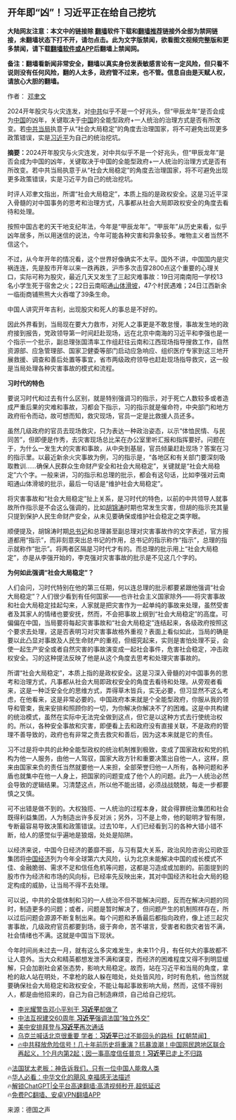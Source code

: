  <!-- 面包屑导航 --> <h2>开年即“凶”！习近平正在给自己挖坑</h2> <p class="notice"><b>大陆网友注意：本文中的链接除 <a href="https://github.com/bannedbook/fanqiang" >翻墙</a>软件下载和<a href="https://github.com/killgcd/justmysocks/blob/master/README.md">翻墙推荐</a>链接外全部为禁网链接，未翻墙状态下打不开，请勿点击。此为文字版禁闻，欲看图文视频完整版和更多禁闻，请下载<a href="https://github.com/bannedbook/fanqiang">翻墙软件或APP</a>后翻墙上禁闻网。</p><p>备注：翻墙看新闻非常安全，翻墙以真实身份发表敏感言论有一定风险，但只看不说则没有任何风险，翻的人太多，政府管不过来，也不管。信息自由是天赋人权，请放心大胆的翻墙。</b></p>  <div class="entry"> <p>作者： <a href="https://www.bannedbook.org/bnews/tag/%e9%82%93%e8%81%bf%e6%96%87/" class="st_tag internal_tag" rel="tag" title="标签 邓聿文 下的日志">邓聿文</a></p> <p id="summary">2024开年股灾与火灾连发，对<a href="https://www.bannedbook.org/bnews/tag/%e4%b8%ad%e5%85%b1/" class="st_tag internal_tag" rel="tag" title="标签 中共 下的日志">中共</a>似乎不是一个好兆头，但“甲辰龙年”是否会成为<span class='wp_keywordlink_affiliate'><a href="https://www.bannedbook.org/" title="中国" target="_blank">中国</a></span>的凶年，关键取决于<a href="https://www.bannedbook.org/bnews/tag/%E4%B8%AD%E5%9B%BD/" class="st_tag internal_tag" rel="tag" title="标签 中国 下的日志">中国</a>的全能型政府+一人统治的治理方式是否有所改变。若<a href="https://www.bannedbook.org/bnews/tag/%E4%B8%AD%E5%85%B1%E5%BD%93%E5%B1%80/" class="st_tag internal_tag" rel="tag" title="标签 中共当局 下的日志">中共当局</a>执意于从“社会大局稳定”的角度去治理国家，将不可避免出现更多政策错误，实是<a href="https://www.bannedbook.org/bnews/tag/%e4%b9%a0%e8%bf%91%e5%b9%b3/" class="st_tag internal_tag" rel="tag" title="标签 习近平 下的日志">习近平</a>为自己的统治挖坑。</p> <p id="conimg"><strong>摘要：</strong>2024开年股灾与火灾连发，对中共似乎不是一个好兆头，但“甲辰龙年”是否会成为中国的凶年，关键取决于中国的全能型政府+一人统治的治理方式是否有所改变。若中共当局执意于从“社会大局稳定”的角度去治理国家，将不可避免出现更多政策错误，实是习近平为自己的统治挖坑。</p> <p>时评人邓聿文指出，所谓“社会大局稳定”，本质上指的是政权安全。这是习近平深入骨髓的对中国事务的思考和治理方式，凡事都从社会大局即政权安全的角度去看待和处理。</p> <p>按照中国古老的天干地支纪年法，今年是“甲辰龙年”。“甲辰年”从历史来看，似乎凶年居多，所以用迷信的说法，今年可能各种灾害和异象较多。唯物主义者当然不信这个。</p> <p>不过，从今年开年的情况看，这个世界好像确实不太平。国外不讲，中国国内是灾祸连连，先是股市开年以来一跌再跌，沪市多次击穿2800点这个重要的心理关口，实际可称为股灾，最近几天又发生了三起灾难事故：19日河南南阳一学校13名小学生死于宿舍之火；22日云南昭通<a href="https://www.bannedbook.org/bnews/tag/%e5%b1%b1%e4%bd%93%e6%bb%91%e5%9d%a1/" class="st_tag internal_tag" rel="tag" title="标签 山体滑坡 下的日志">山体滑坡</a>，47个村民遇难；24日江西新余一临街商铺熊熊大火吞噬了39条生命。</p> <p>中国人讲究开年吉利，出现股灾和死人的事总是不好的。</p> <p>因此外界看到，当局现在要大力救市，对死人之事更是不敢怠慢，事故发生地的政府接到报告，党政领导第一时间赶赴现场，远在北京中南海的习近平和李强也是一个指示一个批示，副总理张国清率工作组赶往云南和江西现场指导搜救工作，自然资源部、应急管理部、国家卫健委等部门启动应急响应、组织医疗专家到这三地开展救援、调查和善后处置等事宜，省市两级政府领导也赶赴现场指导救灾，这一般是当局处理各种灾害事故的模式和流程。</p> <p><strong>习时代的特色</strong></p> <p>要说习时代和过去有什么区别，就是特别强调习的指示，对于死亡人数较多或者造成严重后果的灾难和事故，习都会下指示，习的指示就是催命符，中央部门和地方政府衔令而动，故可想而知，救灾现场，官员一定是比救援人员还多。</p>  <p>虽然几级政府的官员去现场救灾，只为表达一种政治姿态，以示“体恤民情、与民同苦”，但即便是作秀，去灾害现场总比呆在办公室里听汇报和指挥要好。问题在于，为什么一发生大的灾害和事故，从中央到基层，官员倾巢赶赴现场？答案在习的指示里。以最近新余火灾事故为例，习的指示是，“各地区和有关部门要深刻吸取教训……确保人民群众生命财产安全和社会大局稳定”，关键就是“社会大局稳定”六个字。一般来讲，习的指示和总理的批示，都会有这句话，比如李强对云南昭通山体滑坡的批示，最后一句话是“维护社会大局稳定”。</p> <p>将灾害事故和“社会大局稳定”扯上关系，是习时代的特色，以前的中共领导人就事故所作指示是不会这么强调的，比如<a href="https://www.bannedbook.org/bnews/tag/%e8%83%a1%e9%94%a6%e6%b6%9b/" class="st_tag internal_tag" rel="tag" title="标签 胡锦涛 下的日志">胡锦涛</a>时期也常发生灾害，但胡的指示充其量只提到保护人民生命财产安全，从未见要确保或维护社会稳定之类字眼。</p> <p>顺便提及，胡锦涛时期<a href="https://www.bannedbook.org/bnews/tag/%E6%80%BB%E4%B9%A6%E8%AE%B0/" class="st_tag internal_tag" rel="tag" title="标签 总书记 下的日志">总书记</a>和总理甚至副总理对灾害事故作的文字表述，官方报道都用“指示”，而非刻意突出总书记的作用，总书记的指示称作“指示”，总理的指示就称作“批示”。将两者区隔是习时代才有的。而总理的批示用上“社会大局稳定”，亦是从李强开始的，李克强对灾害事故的批示是不见这几个字的。</p> <p><strong>为何如此强调“社会大局稳定”？</strong></p> <p>人们会问，习时代特别在他的第三任期，何以连总理的批示都要紧跟他强调“社会大局稳定”？人们很少看到有任何国家——也许社会主义国家除外——将灾害事故和社会大局稳定挂起勾来，人家就是把灾害作为一起单纯的事故来处理，虽然受害者及其家人的情绪也要安抚，然而，不会把事故上纲到“社会大局稳定”的高度。可偏偏在中国，当局要将每起灾害事故和“社会大局稳定”连结起来，各级政府按照这个要求去处理，这是否表明习对灾害事故格外重视？表面上看似如此，当局的确是要以此凸显对事故及人民生命财产的重视，但细究起来，实则是害怕处理不妥，会使一起生产安全或者自然灾害的事故演变成一起社会事件，危害社会稳定，冲击政权安全。习的这种提法反映了他是从这个角度去思考和处理灾害事故的。</p>  <p>所谓“社会大局稳定”，本质上指的是政权安全。这是习深入骨髓的对中国事务的思考和治理方式，凡事都从社会大局即政权安全的角度去看待和处理。从旁观者看来，这是一种泛安全化的思维方式，弄得草木皆兵，实无必要，但习显然不这么考虑，在他看来，这是非常必要的。中国政府本来就是个全能型政府，你服从我的领导和管束，我来安排和照顾你的一切，为你解决你解决不了的困难。这是中共构建的统治模式，虽然在实际中无法完全做到这点，但它是以这种方式去行使统治权的。所以，各种安全事故和灾害，即便看上去和政府没有直接关联，不是政府的管理不善导致的，政府也有非常之责去救灾和善后，因为这本来就是它的责任。</p> <p>习不过是将中共的此种全能型政权的统治机制推到极致，变成了国家政权和党的机构为他一人服务，由他一人驾驭，国家大政方针和重要决策出自他一人，这样，原来由国家来负的责任当然就要他一人来担，全部荣誉归他一人所有，各种问题和矛盾也就集中在他一人身上，把国家的问题变成了他个人的问题。此乃一人统治必然会导致的逻辑结果。习清楚这点，所以他不能出错，必须战战兢兢，每走一步都要慎之又慎。</p> <p>可不出错是做不到的。大权独揽、一人统治的过程本身，就会得罪统治集团和社会既得利益集团，人为制造出许多反对派；另外，习不是上帝，他的聪明才智有限，专断最容易导致决策和政策错误。过去10年，人们已经看到习的各种大错小错不断，给人的感觉似乎遍地是狼烟，处处是陷阱。</p> <p>以经济来说，中国今日经济的萎靡不振，与习有莫大关系，政治风险咨询公司欧亚集团将<a href="https://www.bannedbook.org/bnews/tag/%e4%b8%ad%e5%9b%bd%e7%bb%8f%e6%b5%8e/" class="st_tag internal_tag" rel="tag" title="标签 中国经济 下的日志">中国经济</a>列为今年全球第六大风险，认为北京未能解决中国的成长模式不佳、金融脆弱、需求不足和信任危机等问题，这都是习造成或加剧的。前面提到的股市作为经济和市场的风向标，已经率先反映出来，其对中国经济和社会大局的稳定构成的威胁，让当局不得不去处理。</p> <p>可以说，中共的全能体制和习的一人统治不但不能解决问题，反而在解决问题的同时，制造更多的问题；或者，问题是暂时解决了，但问题产生的机制照样存在，所以过后问题会源源不断复制出来。每个问题和矛盾最后都指向政府，像上述三起灾害事故，几级政府官员都要到场，疲于奔命，苦不堪言，受害者和救灾者皆不满，社会情绪也不满。这就是中国当下现状。</p>  <p>今年时间尚未过去一月，就有这么多灾难发生，未来11个月，有任何大的事故都不让人意外。当大众和精英都想发泄不满和谋变，而经济的困难程度又得不到明显缓解，只会加剧社会紧张态势，影响大局稳定。故而，站在习近平和当局的角度，拿枪的敌人站在明处，不拿枪的敌人躲在暗处，处处皆风险，时时有危机，他当然就要确保社会大局稳定和政权安全，不能让每起事故影响大局，然而，这怪不得别人，都是由他招来的，自己为自己制造麻烦，自己给自己挖坑。</p> <!--<div id="taboola-mid-1"></div>--><ul class='op-related-articles' title='相关阅读'> <li><a href='https://www.bannedbook.org/bnews/bannedvideo/20240128/1993564.html' target='_blank'>李光耀警告邓小平别干 <b>习近平</b>却做了</a></li> <li><a href='https://www.bannedbook.org/bnews/headline/20240128/1993547.html' target='_blank'>中法互祝建交60周年 <b>习近平</b>强调法国“独立外交”</a></li> <li><a href='https://www.bannedbook.org/bnews/headline/20240128/1993545.html' target='_blank'>美中安排拜登与<b>习近平</b>再次通话</a></li> <li><a href='https://www.bannedbook.org/bnews/bannedvideo/20240128/1993531.html' target='_blank'>乌克兰喊话北京很重要 学者：<b>习近平</b>已过不能回头的路标【红朝禁闻】</a></li> <li><a href='https://www.bannedbook.org/bnews/sohnews/20240127/1993494.html' target='_blank'>🔥中共释放危险信号！几十年前历史将重演？抗暴浪潮！中国网民跨地区联合再起义，1个月内第2起；因一事高度信任普京！<b>习近平</b>已走上不归路</a></li> </ul> <p class="texttj"> 🔥<a href="https://www.bannedbook.org/bnews/ssgc/20230219/1850782.html" target="_blank">法国犹太老板：神告诉我们，只有一位中国人能救人类</a><br/> 🔥<a href="https://www.bannedbook.org/bnews/comments/20220220/1694796.html" target="_blank">华人必看：中华文化的飓风 幸福感无法描述</a><br/> 🔥<a href="https://github.com/bannedbook/fanqiang/wiki/V2ray%E6%9C%BA%E5%9C%BA" target="_blank">解锁ChatGPT|全平台高速翻墙:高清视频秒开,超低延迟</a><br/> 🔥<a href="https://github.com/bannedbook/fanqiang/wiki/%E7%A6%81%E9%97%BB%E7%BD%91%E5%AE%89%E5%8D%93%E7%BF%BB%E5%A2%99%E6%96%B0%E9%97%BBAPP" target="_blank">免费PC翻墙、安卓VPN翻墙APP</a><br/> </p><p class="src-info">来源：德国之声 </p><a name='sharetosocial'></a> <div style="margin-bottom:5px;padding-bottom:5px;clear:both"> <div id="archive-pix-1" class="banner-ads"> <!-- AuctionX Display platform tag START --> <div id="27602x728x90x621x_ADSLOT1" clicktrack="%%CLICK_URL_ESC%%"></div>  <!-- AuctionX Display platform tag END --> </div> <div id="archive-pix-2" class="banner-ads"> <!-- AuctionX Display platform tag START --> <div id="27556x300x250x621x_ADSLOT1" clicktrack="%%CLICK_URL_ESC%%" style="margin:0 auto;text-align:center"></div>  <!-- AuctionX Display platform tag END --> </div> </div>  <div id="archive-pix-1" class="banner-ads"> <!-- AuctionX Display platform tag START --> <div id="27603x728x90x621x_ADSLOT1" clicktrack="%%CLICK_URL_ESC%%"></div>  <!-- AuctionX Display platform tag END --> </div> </div><!--END ENTRY--> 